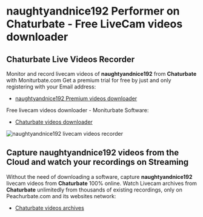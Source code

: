 # naughtyandnice192 Performer on Chaturbate - Free LiveCam videos downloader

## Chaturbate Live Videos Recorder

Monitor and record livecam videos of **naughtyandnice192** from **Chaturbate** with Moniturbate.com
Get a premium trial for free by just and only registering with your Email address:
* [naughtyandnice192 Premium videos downloader](https://moniturbate.com/request-demo-licence-key.html)

Free livecam videos downloader - Moniturbate Software:
* [Chaturbate videos downloader](https://moniturbate.com/moniturbate-download-software.html)

![naughtyandnice192 livecam videos recorder](https://peachurnet.com/templates/moniturbate-software.png)


## Capture naughtyandnice192 videos from the Cloud and watch your recordings on Streaming

Without the need of downloading a software, capture **naughtyandnice192** livecam videos from **Chaturbate** 100% online.
Watch Livecam archives from **Chaturbate** unlimitedly from thousands of existing recordings, only on Peachurbate.com and its websites network:
* [Chaturbate videos archives](https://peachurnet.com/)